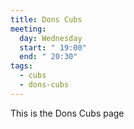```yaml
---
title: Dons Cubs
meeting:
  day: Wednesday
  start: " 19:00"
  end: " 20:30"
tags:
  - cubs
  - dons-cubs
---
```


This is the Dons Cubs page